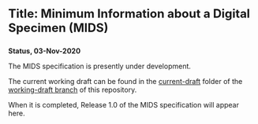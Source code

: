 
<div style="page-break-before: always">
<p style="font-size:24px;font-weight:700">
Title: Minimum Information about a Digital Specimen (MIDS)
</p>
</div>

**Status, 03-Nov-2020**

The MIDS specification is presently under development.

The current working draft can be found in the [current-draft](https://github.com/tdwg/mids/tree/working-draft/current-draft) folder of the [working-draft branch](https://github.com/tdwg/mids/tree/working-draft) of this repository.

When it is completed, Release 1.0 of the MIDS specification will appear here.

